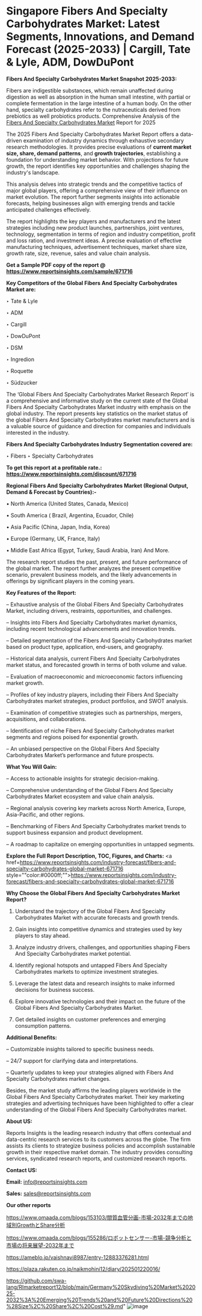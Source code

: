 # Singapore Fibers And Specialty Carbohydrates Market: Latest Segments, Innovations, and Demand Forecast (2025-2033) | Cargill, Tate & Lyle, ADM, DowDuPont

<strong>Fibers And Specialty Carbohydrates Market Snapshot 2025-2033:</strong>

Fibers are indigestible substances, which remain unaffected during digestion as well as absorption in the human small intestine, with partial or complete fermentation in the large intestine of a human body. On the other hand, specialty carbohydrates refer to the nutraceuticals derived from prebiotics as well probiotics products. Comprehensive Analysis of the <a href=https://www.reportsinsights.com/sample/671716>Fibers And Specialty Carbohydrates Market</a> Report for 2025

The 2025 Fibers And Specialty Carbohydrates Market Report offers a data-driven examination of industry dynamics through exhaustive secondary research methodologies. It provides precise evaluations of <strong>current market size, share, demand patterns</strong>, and <strong>growth trajectories</strong>, establishing a foundation for understanding market behavior. With projections for future growth, the report identifies key opportunities and challenges shaping the industry's landscape.

This analysis delves into strategic trends and the competitive tactics of major global players, offering a comprehensive view of their influence on market evolution. The report further segments insights into actionable forecasts, helping businesses align with emerging trends and tackle anticipated challenges effectively.

The report highlights the key players and manufacturers and the latest strategies including new product launches, partnerships, joint ventures, technology, segmentation in terms of region and industry competition, profit and loss ration, and investment ideas. A precise evaluation of effective manufacturing techniques, advertisement techniques, market share size, growth rate, size, revenue, sales and value chain analysis.

<strong>Get a Sample PDF copy of the report @ <a href=https://www.reportsinsights.com/sample/671716 style=color:#0000ff;>https://www.reportsinsights.com/sample/671716</a></strong>

<strong>Key Competitors of the Global Fibers And Specialty Carbohydrates Market are:</strong>

‣ Tate & Lyle

‣ ADM

‣ Cargill

‣ DowDuPont

‣ DSM

‣ Ingredion

‣ Roquette

‣ Südzucker

The ‘Global Fibers And Specialty Carbohydrates Market Research Report’ is a comprehensive and informative study on the current state of the Global Fibers And Specialty Carbohydrates Market industry with emphasis on the global industry. The report presents key statistics on the market status of the global Fibers And Specialty Carbohydrates market manufacturers and is a valuable source of guidance and direction for companies and individuals interested in the industry.

<strong>Fibers And Specialty Carbohydrates Industry Segmentation covered are:</strong>

‣ Fibers
‣ Specialty Carbohydrates

<strong>To get this report at a profitable rate.: <a href=https://www.reportsinsights.com/discount/671716 style=color:#0000ff;>https://www.reportsinsights.com/discount/671716</a></strong>

<strong>Regional Fibers And Specialty Carbohydrates Market (Regional Output, Demand &amp; Forecast by Countries):-</strong>

• North America (United States, Canada, Mexico)

• South America ( Brazil, Argentina, Ecuador, Chile)

• Asia Pacific (China, Japan, India, Korea)

• Europe (Germany, UK, France, Italy)

• Middle East Africa (Egypt, Turkey, Saudi Arabia, Iran) And More.

The research report studies the past, present, and future performance of the global market. The report further analyzes the present competitive scenario, prevalent business models, and the likely advancements in offerings by significant players in the coming years.

<strong>Key Features of the Report:</strong>

– Exhaustive analysis of the Global Fibers And Specialty Carbohydrates Market, including drivers, restraints, opportunities, and challenges.

– Insights into Fibers And Specialty Carbohydrates market dynamics, including recent technological advancements and innovation trends.

– Detailed segmentation of the Fibers And Specialty Carbohydrates market based on product type, application, end-users, and geography.

– Historical data analysis, current Fibers And Specialty Carbohydrates market status, and forecasted growth in terms of both volume and value.

– Evaluation of macroeconomic and microeconomic factors influencing market growth.

– Profiles of key industry players, including their Fibers And Specialty Carbohydrates market strategies, product portfolios, and SWOT analysis.

– Examination of competitive strategies such as partnerships, mergers, acquisitions, and collaborations.

– Identification of niche Fibers And Specialty Carbohydrates market segments and regions poised for exponential growth.

– An unbiased perspective on the Global Fibers And Specialty Carbohydrates Market’s performance and future prospects.

<strong>What You Will Gain:</strong>

– Access to actionable insights for strategic decision-making.

– Comprehensive understanding of the Global Fibers And Specialty Carbohydrates Market ecosystem and value chain analysis.

– Regional analysis covering key markets across North America, Europe, Asia-Pacific, and other regions.

– Benchmarking of Fibers And Specialty Carbohydrates market trends to support business expansion and product development.

– A roadmap to capitalize on emerging opportunities in untapped segments.

<strong>Explore the Full Report Description, TOC, Figures, and Charts:</strong>
<a href=https://www.reportsinsights.com/industry-forecast/fibers-and-specialty-carbohydrates-global-market-671716 style=""color:#0000ff;"">https://www.reportsinsights.com/industry-forecast/fibers-and-specialty-carbohydrates-global-market-671716</a>

<strong>Why Choose the Global Fibers And Specialty Carbohydrates Market Report?</strong>

1. Understand the trajectory of the Global Fibers And Specialty Carbohydrates Market with accurate forecasts and growth trends.

2. Gain insights into competitive dynamics and strategies used by key players to stay ahead.

3. Analyze industry drivers, challenges, and opportunities shaping Fibers And Specialty Carbohydrates market potential.

4. Identify regional hotspots and untapped Fibers And Specialty Carbohydrates markets to optimize investment strategies.

5. Leverage the latest data and research insights to make informed decisions for business success.

6. Explore innovative technologies and their impact on the future of the Global Fibers And Specialty Carbohydrates Market.

7. Get detailed insights on customer preferences and emerging consumption patterns.

<strong>Additional Benefits:</strong>

– Customizable insights tailored to specific business needs.

– 24/7 support for clarifying data and interpretations.

– Quarterly updates to keep your strategies aligned with Fibers And Specialty Carbohydrates market changes.

Besides, the market study affirms the leading players worldwide in the Global Fibers And Specialty Carbohydrates market. Their key marketing strategies and advertising techniques have been highlighted to offer a clear understanding of the Global Fibers And Specialty Carbohydrates market.

<strong><strong>About US</strong>:</strong>

Reports Insights is the leading research industry that offers contextual and data-centric research services to its customers across the globe. The firm assists its clients to strategize business policies and accomplish sustainable growth in their respective market domain. The industry provides consulting services, syndicated research reports, and customized research reports.

<strong>Contact US:</strong>

<p class=><b>Email:</b> <a href=mailto:info@reportsinsights.com>info@reportsinsights.com</a></p>
<p class=><b>Sales:</b> <a href=mailto:sales@reportsinsights.com>sales@reportsinsights.com</a></p>

<strong>Our other reports</strong>

<a href=https://www.omaada.com/blogs/153103/間質血管分画-市場-2032年までの地域別GrowthとShare分析>https://www.omaada.com/blogs/153103/間質血管分画-市場-2032年までの地域別GrowthとShare分析</a>

<a href=https://www.omaada.com/blogs/155286/ロボットセンサー-市場-競争分析と市場の将来展望-2032年まで>https://www.omaada.com/blogs/155286/ロボットセンサー-市場-競争分析と市場の将来展望-2032年まで</a>

<a href=https://ameblo.jp/vaishnavi8987/entry-12883376281.html>https://ameblo.jp/vaishnavi8987/entry-12883376281.html</a>

<a href=https://plaza.rakuten.co.jp/naikmohini12/diary/202501220016/>https://plaza.rakuten.co.jp/naikmohini12/diary/202501220016/</a>

<a href=https://github.com/swa-lang/RImarketreport12/blob/main/Germany%20Skydiving%20Market%202025-2032%3A%20Emerging%20Trends%20and%20Future%20Directions%20%28Size%2C%20Share%2C%20Cost%29.md>https://github.com/swa-lang/RImarketreport12/blob/main/Germany%20Skydiving%20Market%202025-2032%3A%20Emerging%20Trends%20and%20Future%20Directions%20%28Size%2C%20Share%2C%20Cost%29.md</a>"
![image](https://github.com/user-attachments/assets/41cab157-2179-4bce-a45b-1b5da84d6cab)

